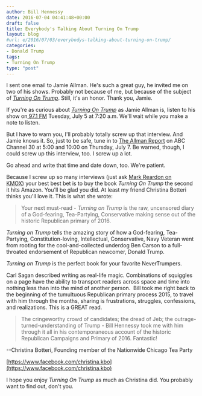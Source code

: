 ```yaml
---
author: Bill Hennessy
date: 2016-07-04 04:41:48+00:00
draft: false
title: Everybody's Talking About Turning On Trump
layout: blog
#url: e/2016/07/03/everybodys-talking-about-turning-on-trump/
categories:
- Donald Trump
tags:
- Turning On Trump
type: "post"
---
```


I sent one email to Jamie Allman. He's such a great guy, he invited me on two of his shows. Probably not because of me, but because of the subject of _[Turning On Trump](https://hennessysview.com/turning-on-trump/)_. Still, it's an honor. Thank you, Jamie.

If you're as curious about _[Turning On Trump](https://hennessysview.com/turning-on-trump/)_ as Jamie Allman is, listen to his show on[ 97.1 FM](https://www.971talk.com) Tuesday, July 5 at 7:20 a.m. We'll wait while you make a note to listen.

But I have to warn you, I'll probably totally screw up that interview. And Jamie knows it. So, just to be safe, tune in to [The Allman Report](https://abcstlouis.com/the-allman-report) on ABC Channel 30 at 5:00 and 10:00 on Thursday, July 7. Be warned, though, I could screw up this interview, too. I screw up a lot.

Go ahead and write that time and date down, too. We're patient.

Because I screw up so many interviews (just ask [Mark Reardon on KMOX](https://stlouis.cbslocal.com/audio/mark-reardon-show/)) your best best bet is to buy the book _Turning On Trump_ the second it hits Amazon. You'll be glad you did. At least my friend Christina Botteri thinks you'll love it. This is what she wrote:



> Your next must-read - _Turning on Trump_ is the raw, uncensored diary of a God-fearing, Tea-Partying, Conservative making sense out of the historic Republican primary of 2016.

_Turning on Trump_ tells the amazing story of how a God-fearing, Tea-Partying, Constitution-loving, Intellectual, Conservative, Navy Veteran went from rooting for the cool-and-collected underdog Ben Carson to a full-throated endorsement of Republican newcomer, Donald Trump.

_Turning on Trump_ is the perfect book for your favorite NeverTrumpers.

> 
> 

Carl Sagan described writing as real-life magic. Combinations of squiggles on a page have the ability to transport readers across space and time into nothing less than into the mind of another person.  Bill took me right back to the beginning of the tumultuous Republican primary process 2015, to travel with him through the months, sharing is frustrations, struggles, confessions, and realizations. This is a GREAT read.


> 
> 

> 
> The cringeworthy crowd of candidates; the dread of Jeb; the outrage-turned-understanding of Trump - Bill Hennessy took me with him through it all in his contemporaneous account of the historic Republican Campaigns and Primary of 2016. Fantastic!
> 
> 







--Christina Botteri, Founding member of the Nationwide Chicago Tea Party


[https://www.facebook.com/christina.kbo](https://www.facebook.com/christina.kbo)






I hope you enjoy _Turning On Trump_ as much as Christina did. You probably want to find out, don't you.




